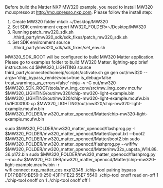 Before build the Matter NXP MW320 example, you need to install MW320 mcuxpresso
at http://mcuxpresso.nxp.com. Please follow the install step:

1. Create MW320 folder mkdir ~/Desktop/MW320
2. Set SDK environment export MW320_FOLDER=~/Desktop/MW320
3. Running patch_mw320_sdk.sh
   ./third_party/mw320_sdk/sdk_fixes/patch_mw320_sdk.sh
4. Set SDK environment source ./third_party/mw320_sdk/sdk_fixes/set_env.sh

MW320_SDK_ROOT will be configured to build MW320 Matter application. Please go
to examples folder to build MW320 Matter. lighting-app brief instructure: cd
$MW320_LIGHTING
    source third_party/connectedhomeip/scripts/activate.sh
    gn gen out/mw320 --args='chip_bypass_rendezvous=true is_debug=false treat_warnings_as_errors=false'
    ninja -v -C out/mw320
    $MW320_SDK_ROOT/tools/mw_img_conv/src/mw_img_conv
mcufw
$MW320_LIGHTING/out/mw320/chip-mw320-light-example.bin $MW320_LIGHTING/out/mw320/chip-mw320-light-example.mcufw.bin
0x1F000100 cp
$MW320_LIGHTING/out/mw320/chip-mw320-light-example.mcufw.bin $MW320_FOLDER/mw320_matter_openocd/Matter/chip-mw320-light-example.mcufw.bin
  
 sudo $MW320_FOLDER/mw320_matter_openocd/flashprog.py -l $MW320_FOLDER/mw320_matter_openocd/Matter/layout.txt
--boot2 $MW320_FOLDER/mw320_matter_openocd/Matter/boot2.bin
    sudo $MW320_FOLDER/mw320_matter_openocd/flashprog.py
--wififw $MW320_FOLDER/mw320_matter_openocd/Matter/mw32x_uapsta_W14.88.36.p172.bin
    sudo $MW320_FOLDER/mw320_matter_openocd/flashprog.py
--mcufw \$MW320_FOLDER/mw320_matter_openocd/Matter/chip-mw320-light-example.mcufw.bin
-r   
 wifi connect nxp_matter_ces nxp12345 ./chip-tool pairing bypass
FD17:BBF9:BE59:0:250:43FF:FE22:55E7 5540 ./chip-tool onoff read on-off 1
./chip-tool onoff on 1 ./chip-tool onoff off 1
